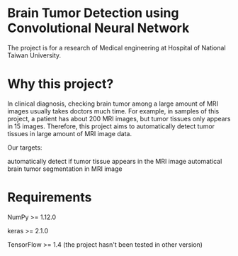 # Brain Tumor Detection using Convolutional Neural Network
The project is for a research of Medical engineering at Hospital of National Taiwan University.
# Why this project?
In clinical diagnosis, checking brain tumor among a large amount of MRI images usually takes doctors much time. For example, in samples of this project, a patient has about 200 MRI images, but tumor tissues only appears in 15 images. Therefore, this project aims to automatically detect tumor tissues in large amount of MRI image data.

Our targets:

automatically detect if tumor tissue appears in the MRI image
automatical brain tumor segmentation in MRI image

# Requirements
NumPy >= 1.12.0

keras >= 2.1.0

TensorFlow >= 1.4 (the project hasn't been tested in other version)

